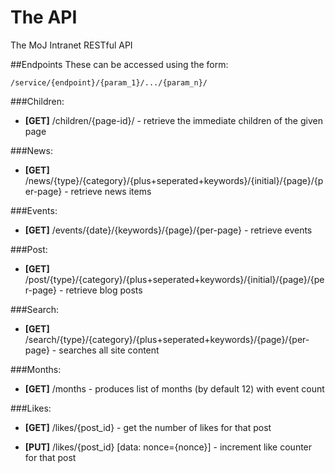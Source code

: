 The API
==========

The MoJ Intranet RESTful API

##Endpoints
These can be accessed using the form:

	/service/{endpoint}/{param_1}/.../{param_n}/

###Children:
  * **[GET]** /children/{page-id}/ - retrieve the immediate children of the given page

###News:
  * **[GET]** /news/{type}/{category}/{plus+seperated+keywords}/{initial}/{page}/{per-page} - retrieve news items

###Events:
  * **[GET]** /events/{date}/{keywords}/{page}/{per-page} - retrieve events

###Post:
  * **[GET]** /post/{type}/{category}/{plus+seperated+keywords}/{initial}/{page}/{per-page} - retrieve blog posts

###Search:
  * **[GET]** /search/{type}/{category}/{plus+seperated+keywords}/{page}/{per-page} - searches all site content

###Months:
  * **[GET]** /months - produces list of months (by default 12) with event count

###Likes:
  * **[GET]** /likes/{post_id} - get the number of likes for that post

  * **[PUT]** /likes/{post_id} [data: nonce={nonce}] - increment like counter for that post
